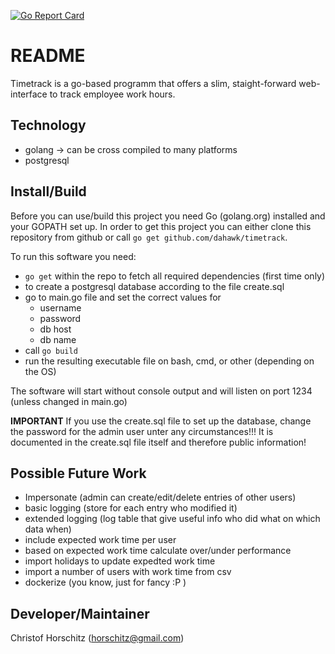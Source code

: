 [![Go Report Card](https://goreportcard.com/badge/github.com/dahawk/timetrack)](https://goreportcard.com/report/github.com/dahawk/timetrack)

# README #

Timetrack is a go-based programm that offers a slim, staight-forward web-interface to track employee work hours.

## Technology ##
* golang -> can be cross compiled to many platforms
* postgresql

## Install/Build ##
Before you can use/build this project you need Go (golang.org) installed and your GOPATH set up.
In order to get this project you can either clone this repository from github or call `go get github.com/dahawk/timetrack`.

To run this software you need:
* `go get` within the repo to fetch all required dependencies (first time only)
* to create a postgresql database according to the file create.sql
* go to main.go file and set the correct values for
  * username
  * password
  * db host
  * db name
* call `go build`
* run the resulting executable file on bash, cmd, or other (depending on the OS)

The software will start without console output and will listen on port 1234 (unless changed in main.go)

**IMPORTANT** If you use the create.sql file to set up the database, change the password for the admin user unter any circumstances!!! It is documented in the create.sql file itself and therefore public information!

## Possible Future Work ##
* Impersonate (admin can create/edit/delete entries of other users)
* basic logging (store for each entry who modified it)
* extended logging (log table that give useful info who did what on which data when)
* include expected work time per user
* based on expected work time calculate over/under performance
* import holidays to update expedted work time
* import a number of users with work time from csv
* dockerize (you know, just for fancy :P )

## Developer/Maintainer ##

Christof Horschitz (horschitz@gmail.com)
